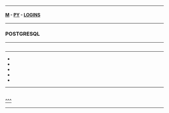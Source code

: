 
---

#### [M](https://github.com/ttltrk/TTT/blob/master/menu.md) - [PY](https://github.com/ttltrk/TTT/blob/master/PY/PY.md) - [LOGINS](https://github.com/ttltrk/TTT/blob/master/PY/LOGINS/LOGINS.md)

---

### POSTGRESQL

---

```

```

---

* []()
* []()
* []()
* []()
* []()

---

####

```py

```

[^^^](#POSTGRESQL)

---
